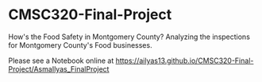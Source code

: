 # CMSC320-Final-Project

How's the Food Safety in Montgomery County? Analyzing the inspections for Montgomery County's Food businesses.

Please see a Notebook online at https://ailyas13.github.io/CMSC320-Final-Project/AsmaIlyas_FinalProject
